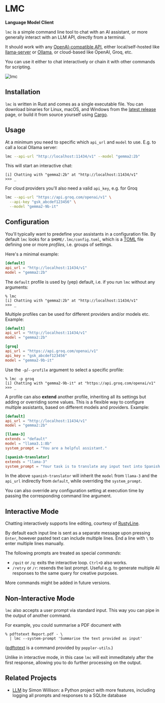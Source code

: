 # LMC

**Language Model Client**

`lmc` is a simple command line tool to chat with an AI assistant, or more generally interact with an LLM API, directly from a terminal.

It should work with any [OpenAI-compatible API](https://platform.openai.com/docs/api-reference/chat), either local/self-hosted like [llama-server](https://github.com/ggerganov/llama.cpp/blob/master/examples/server/README.md) or [Ollama](https://ollama.com/), or cloud-based like OpenAI, Groq, etc.

You can use it either to chat interactively or chain it with other commands for scripting.

![lmc](https://github.com/user-attachments/assets/41129606-047e-41c6-88a2-48580759309e)

## Installation

`lmc` is written in Rust and comes as a single executable file. You can download binaries for Linux, macOS, and Windows from the [latest release](https://github.com/mirkonasato/lmc/releases/latest) page, or build it from source yourself using [Cargo](https://doc.rust-lang.org/cargo/commands/cargo-install.html).

## Usage

At a minimum you need to specific which `api_url` and `model` to use. E.g. to call a local Ollama server:

```sh
lmc --api-url "http://localhost:11434/v1" --model "gemma2:2b"
```

This will start an interactive chat:

```
[i] Chatting with "gemma2:2b" at "http://localhost:11434/v1"
>>> _
```

For cloud providers you'll also need a valid `api_key`, e.g. for Groq

```sh
lmc --api-url "https://api.groq.com/openai/v1" \
  --api-key "gsk_abcdef123456" \
  --model "gemma2-9b-it"
```

## Configuration

You'll typically want to predefine your assistants in a configuration file. By default `lmc` looks for a `$HOME/.lmc/config.toml`, which is a [TOML](https://toml.io/en/) file defining one or more _profiles_, i.e. groups of settings.

Here's a minimal example:

```toml
[default]
api_url = "http://localhost:11434/v1"
model = "gemma2:2b"
```

The `default` profile is used by (yep) default, i.e. if you run `lmc` without any arguments:

```
% lmc
[i] Chatting with "gemma2:2b" at "http://localhost:11434/v1"
>>> _
```

Multiple profiles can be used for different providers and/or models etc. Example:

```toml
[default]
api_url = "http://localhost:11434/v1"
model = "gemma2:2b"

[groq]
api_url = "https://api.groq.com/openai/v1"
api_key = "gsk_abcdef123456"
model = "gemma2-9b-it"
```

Use the `-p`/`--profile` argument to select a specific profile:

```
% lmc -p groq
[i] Chatting with "gemma2-9b-it" at "https://api.groq.com/openai/v1"
>>> _
```

A profile can also **extend** another profile, inheriting all its settings but adding or overriding some values. This is a flexible way to configure multiple assistants, based on different models and providers. Example:

```toml
[default]
api_url = "http://localhost:11434/v1"
model = "gemma2:2b"

[llama-3]
extends = "default"
model = "llama3.1:8b"
system_prompt = "You are a helpful assistant."

[spanish-translator]
extends = "llama-3"
system_prompt = "Your task is to translate any input text into Spanish."
```

In the above `spanish-translator` will inherit the `model` from `llama-3` and the `api_url` indirectly from `default`, while overriding the `system_prompt`.

You can also override any configuration setting at execution time by passing the corresponding command line argument.

## Interactive Mode

Chatting interactively supports line editing, courtesy of [RustyLine](https://github.com/kkawakam/rustyline).

By default each input line is sent as a separate message upon pressing `Enter`, however pasted text can include multiple lines. End a line with `\` to enter multiple lines manually.

The following prompts are treated as special _commands_:

* `/quit` or `/q`: exits the interactive loop. `Ctrl+D` also works.
* `/retry` or `/r`: resends the last prompt. Useful e.g. to generate multiple AI responses to the same query for creative purposes.

More commands might be added in future versions.

## Non-Interactive Mode

`lmc` also accepts a user prompt via standard input. This way you can pipe in the output of another command.

For example, you could summarise a PDF document with
```
% pdftotext Report.pdf - \
  | lmc --system-prompt 'Summarise the text provided as input'
```

([pdftotext](https://manpages.debian.org/experimental/poppler-utils/pdftotext.1.en.html) is a command provided by `poppler-utils`.)

Unlike in interactive mode, in this case `lmc` will exit immeditately after the first response, allowing you to do further processing on the output.

## Related Projects

* [LLM](https://github.com/simonw/llm) by Simon Willison: a Python project with more features, including logging all prompts and responses to a SQLite database
